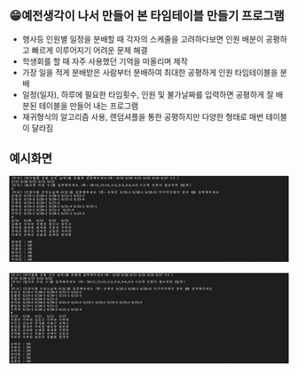 ## 😁예전생각이 나서 만들어 본 타임테이블 만들기 프로그램  
- 행사등 인원별 일정을 분배할 때 각자의 스케줄을 고려하다보면 인원 배분이 공평하고 빠르게 이루어지기 어려운 문제 해결
- 학생회를 할 때 자주 사용했던 기억을 떠올리며 제작
- 가장 일을 적게 분배받은 사람부터 분배하여 최대한 공평하게 인원 타임테이블을 분배
- 일정(일자), 하루에 필요한 타임횟수, 인원 및 불가날짜를 입력하면 공평하게 잘 배분된 테이블을 만들어 내는 프로그램
- 재귀형식의 알고리즘 사용, 랜덤셔플을 통한 공평하지만 다양한 형태로 매번 테이블이 달라짐


## 예시화면
![image](/resource/timetable3.png)<br>
<br>
![image](/resource/timetable2.png)<br>
